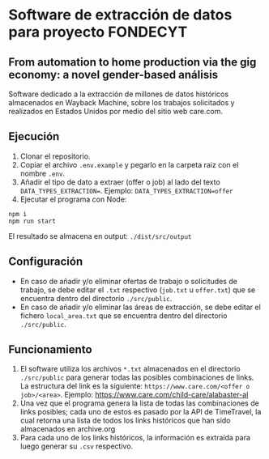 # Software de extracción de datos para proyecto FONDECYT

## From automation to home production via the gig economy: a novel gender-based análisis

Software dedicado a la extracción de millones de datos históricos almacenados en Wayback Machine, sobre los trabajos solicitados y realizados en Estados Unidos por medio del sitio web care.com.

## Ejecución

1. Clonar el repositorio.
2. Copiar el archivo `.env.example` y pegarlo en la carpeta raiz con el nombre `.env`.
3. Añadir el tipo de dato a extraer (offer o job) al lado del texto `DATA_TYPES_EXTRACTION=`. Ejemplo: `DATA_TYPES_EXTRACTION=offer`
4. Ejecutar el programa con Node: 

```
npm i
npm run start
```

El resultado se almacena en output: `./dist/src/output`

## Configuración

* En caso de añadir y/o eliminar ofertas de trabajo o solicitudes de trabajo, se debe editar el `.txt` respectivo (`job.txt` u `offer.txt`) que se encuentra dentro del directorio `./src/public`.
* En caso de añadir y/o eliminar las áreas de extracción, se debe editar el fichero `local_area.txt` que se encuentra dentro del directorio `./src/public`.

## Funcionamiento

1. El software utiliza los archivos `*.txt` almacenados en el directorio `./src/public` para generar todas las posibles combinaciones de links. La estructura del link es la siguiente: `https://www.care.com/<offer o job>/<area>`. Ejemplo: https://www.care.com/child-care/alabaster-al
2. Una vez que el programa genera la lista de todas las combinaciones de links posibles; cada uno de estos es pasado por la API de TimeTravel, la cual retorna una lista de todos los links históricos que han sido almacenados en archive.org
3. Para cada uno de los links históricos, la información es extraída para luego generar su `.csv` respectivo.
